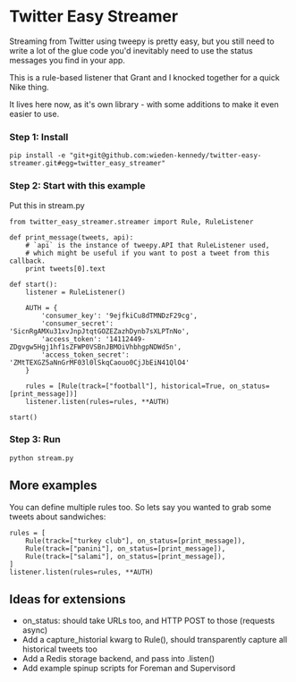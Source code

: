 # Twitter Easy Streamer

Streaming from Twitter using tweepy is pretty easy, but you still need to write a lot of the glue code you'd inevitably need to use the status messages you find in your app.

This is a rule-based listener that Grant and I knocked together for a quick Nike thing.

It lives here now, as it's own library - with some additions to make it even easier to use.

### Step 1: Install

    pip install -e "git+git@github.com:wieden-kennedy/twitter-easy-streamer.git#egg=twitter_easy_streamer"

### Step 2: Start with this example

Put this in stream.py

    from twitter_easy_streamer.streamer import Rule, RuleListener

    def print_message(tweets, api):
        # `api` is the instance of tweepy.API that RuleListener used,
        # which might be useful if you want to post a tweet from this callback.
        print tweets[0].text

    def start():
        listener = RuleListener()
        
        AUTH = {
            'consumer_key': '9ejfkiCu8dTMNDzF29cg',
            'consumer_secret': 'SicnRgAMXu31xvJnpJtqtGOZEZazhDynb7sXLPTnNo',
            'access_token': '14112449-ZDgvgw5Hgj1hf1sZFWP0VSBnJBMOiVhbhgpNDWd5n',
            'access_token_secret': 'ZMtTEXGZ5aNnGrMF03l0lSkqCaouo0CjJbEiN41QlO4'
        }

        rules = [Rule(track=["football"], historical=True, on_status=[print_message])]
        listener.listen(rules=rules, **AUTH)

    start()

### Step 3: Run

    python stream.py

## More examples

You can define multiple rules too. So lets say you wanted to grab some tweets about sandwiches:

    rules = [
        Rule(track=["turkey club"], on_status=[print_message]),
        Rule(track=["panini"], on_status=[print_message]),
        Rule(track=["salami"], on_status=[print_message]),
    ]
    listener.listen(rules=rules, **AUTH)

## Ideas for extensions

- on_status: should take URLs too, and HTTP POST to those (requests async)
- Add a capture_historial kwarg to Rule(), should transparently capture all historical tweets too
- Add a Redis storage backend, and pass into .listen()
- Add example spinup scripts for Foreman and Supervisord
